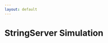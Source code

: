 ```yaml
---
layout: default
---
```


# StringServer Simulation

<div id="output"></div>

<script>
    let messageCount = 0;
    let messages = "";

    function handleRequest() {
        const currentPath = window.location.pathname;
        const urlParams = new URLSearchParams(window.location.search);
        const message = urlParams.get('s');

        if (currentPath.endsWith("/add-message?s=") && message) {
            messageCount++;
            if (messages.length > 0) {
                messages += "<br>";
            }
            messages += messageCount + ". " + message;
            document.getElementById('output').innerHTML = messages;
        }
    }

    handleRequest();
</script>
